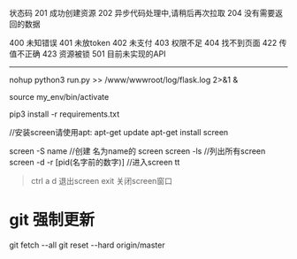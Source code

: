 
状态码
201 成功创建资源
202 异步代码处理中,请稍后再次拉取
204 没有需要返回的数据

400 未知错误
401 未放token
402 未支付
403 权限不足
404 找不到页面
422 传值不正确
423 资源被锁
501 目前未实现的API





----------------------------------------------------------------

nohup python3 run.py >> /www/wwwroot/log/flask.log 2>&1 &

source my_env/bin/activate

pip3 install -r requirements.txt

//安装screen请使用apt:
apt-get update
apt-get install screen

screen -S name  //创建 名为name的 screen
screen -ls  //列出所有screen
screen -d -r [pid(名字前的数字)]  //进入screen tt


> ctrl a d 退出screen
> exit 关闭screen窗口

# git 强制更新
git fetch --all
git reset --hard origin/master